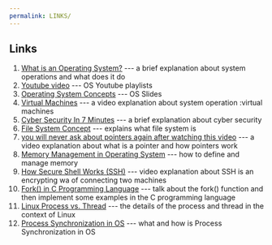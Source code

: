 ```yaml
---
permalink: LINKS/
---
```


## Links

1. [What is an Operating System?](https://www.codecademy.com/resources/blog/operating-system/)  --- a brief explanation about system operations and what does it do
2. [Youtube video](https://os.vlsm.org/playlists/) --- OS Youtube playlists
3. [Operating System Concepts](https://www.os-book.com/OS10/slide-dir/) --- OS Slides
4. [Virtual Machines](https://www.youtube.com/watch?v=daDbY2iDmU0) --- a video explanation about system operation :virtual machines
5. [Cyber Security In 7 Minutes](https://youtu.be/inWWhr5tnEA?si=7kse4AdLcJZefLoh) --- a brief explanation about cyber security
6. [File System Concept](https://youtu.be/mzUyMy7Ihk0?si=-eJL6fHXuL8Y5zH6) --- explains what file system is
7. [you will never ask about pointers again after watching this video](https://www.youtube.com/watch?v=2ybLD6_2gKM) --- a video explanation about what is a pointer and how pointers work
8. [Memory Management in Operating System](https://www.computerhope.com/jargon/m/memory.htm) --- how to define and manage memory
9. [How Secure Shell Works (SSH)](https://www.youtube.com/watch?v=ORcvSkgdA58) --- video explanation about SSH is an encrypting wa of connecting two machines
10. [Fork() in C Programming Language](https://www.section.io/engineering-education/fork-in-c-programming-language/) ---  talk about the fork() function and then implement some examples in the C programming language
11. [Linux Process vs. Thread](https://www.baeldung.com/linux/process-vs-thread#:~:text=A%20process%20has%20its%20own,faster%20due%20to%20shared%20memory.) --- the details of the process and thread in the context of Linux
12. [Process Synchronization in OS](https://www.scaler.com/topics/operating-system/process-synchronization-in-os/#) --- what and how is Process Synchronization in OS 
